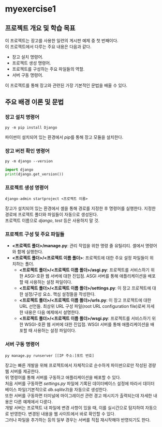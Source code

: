 # **myexercise1**

## **프로젝트 개요 및 학습 목표**

이 프로젝트는 장고를 사용한 일련의 게시판 예제 중 첫 번째이다.  
이 프로젝트에서 다루는 주요 내용은 다음과 같다.

- 장고 설치 명령어.
- 프로젝트 생성 명령어.
- 프로젝트를 구성하는 주요 파일들의 역할.
- 서버 구동 명령어.

이 프로젝트를 통해 장고와 관련된 가장 기본적인 문법을 배울 수 있다.

## **주요 배경 이론 및 문법**

### **장고 설치 명령어**

```shell
py -m pip install Django
```

파이썬이 설치되어 있는 환경에서 *pip*를 통해 장고 모듈을 설치한다.

### **장고 버전 확인 명령어**

```shell
py -m django --version
```

```python
import django
print(django.get_version())
```

### **프로젝트 생성 명령어**

```shell
django-admin startproject <프로젝트 이름>
```

장고가 설치되어 있는 환경에서 셸을 통해 경로를 지정한 후 명령어를 실행한다. 지정한 경로에 프로젝트 폴더와 파일들이 자동으로 생성된다.  
프로젝트 이름으로 *django*, *test* 등은 사용하지 말 것.

### **프로젝트 구성 및 주요 파일들**

- **<프로젝트 폴더>/manage.py**: 관리 작업을 위한 명령 줄 유틸리티. 셸에서 명령어와 함께 실행한다.
- **<프로젝트 폴더>/<프로젝트 이름 폴더>**: 프로젝트에 대한 주요 설정 파일들이 위치하는 폴더.
  - **<프로젝트 폴더>/<프로젝트 이름 폴더>/asgi.py**: 프로젝트를 서비스하기 위한 ASGI-호환 웹 서버에 대한 진입점. ASGI 서버를 통해 애플리케이션을 배포할 때 사용하는 설정 파일이다.
  - **<프로젝트 폴더>/<프로젝트 이름 폴더>/settings.py**: 이 장고 프로젝트에 대한 설정/구성 요소. 핵심 설정들을 작성한다.
  - **<프로젝트 폴더>/<프로젝트 이름 폴더>/urls.py**: 이 장고 프로젝트에 대한 URL 선언들. 최상위 URL 구성 파일(root URL configuration file)로써 자세한 내용은 다음 예제에서 설명한다.
  - **<프로젝트 폴더>/<프로젝트 이름 폴더>/wsgi.py**: 프로젝트를 서비스하기 위한 WSGI-호환 웹 서버에 대한 진입점. WSGI 서버를 통해 애플리케이션을 배포할 때 사용하는 설정 파일이다.

### **서버 구동 명령어**

```shell
py manage.py runserver [[IP 주소:]포트 번호]
```

장고는 빠른 개발을 위해 프로젝트에서 자체적으로 순수하게 파이썬으로만 작성된 경량 웹 서버를 제공한다.  
위 명령어를 통해 서버를 구동하고 애플리케이션을 배포할 수 있다.  
처음 서버를 구동하면 *settings.py* 파일에 기록된 데이터베이스 설정에 따라서 데이터베이스 파일(기본적으로 *db.sqlite3*)을 자동으로 생성한다.  
또한 서버를 구동하면 터미널에 마이그레이션 관련 경고 메시지가 출력되는데 자세한 내용은 다른 예제에서 다룬다.  
개발 서버는 프로젝트 내 파일에 변경 사항이 있을 때, 이를 실시간으로 탐지하여 자동으로 반영한다. 변경된 내용을 웹 사이트에서 바로 확인할 수 있다.  
그러나 파일을 추가하는 등의 일부 경우는 서버를 직접 재시작해야 반영되기도 한다.
